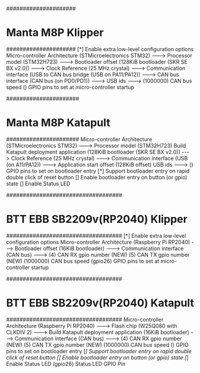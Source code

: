 #####################
# Manta M8P Klipper #
#####################
[*] Enable extra low-level configuration options
    Micro-controller Architecture (STMicroelectronics STM32) --->
    Processor model (STM32H723) --->
    Bootloader offset (128KiB bootloader (SKR SE BX v2.0)) --->
    Clock Reference (25 MHz crystal) --->
    Communication interface (USB to CAN bus bridge (USB on PA11/PA12)) --->
    CAN bus interface (CAN bus (on PD0/PD1)) --->
    USB ids --->
(1000000) CAN bus speed
() GPIO pins to set at micro-controller startup

######################
# Manta M8P Katapult #
######################
    Micro-controller Architecture (STMicroelectronics STM32) --->
    Processor model (STM32H723) 
    Build Katapult deployment application (128KiB bootloader (SKR SE BX v2.0)) ---> 
    Clock Reference (25 MHz crystal) ---> 
    Communication interface (USB (on A11/PA12)) ---> Application start offset (128KiB offset) USB ids ---> () GPIO pins to set on bootloader entry
[*] Support bootloader entry on rapid double click of reset button 
[] Enable bootloader entry on button (or gpio) state 
[] Enable Status LED

###################################
# BTT EBB SB2209v(RP2040) Klipper #
###################################
[*] Enable extra low-level configuration options
    Micro-controller Architecture (Raspberry Pi RP2040) --->
    Bootloader offset (16KiB bootloader) --->
    Communication interface (CAN bus) --->
(4) CAN RX gpio number (NEW)
(5) CAN TX gpio number (NEW)
(1000000) CAN bus speed
(gpio26) GPIO pins to set at micro-controller startup

###################################
# BTT EBB SB2209v(RP2040) Katapult #
###################################
    Micro-controller Architecture (Raspberry Pi RP2040) --->
    Flash chip (W25Q080 with CLKDIV 2) --->
    Build Katapult deployment application (16KiB bootloader) --->
    Communication interface (CAN bus) --->
(4) CAN RX gpio number (NEW)
(5) CAN TX gpio number (NEW)
(1000000) CAN bus speed
() GPIO pins to set on bootloader entry
[*] Support bootloader entry on rapid double click of reset button
[] Enable bootloader entry on button (or gpio) state
[*] Enable Status LED
(gpio26) Status LED GPIO Pin
